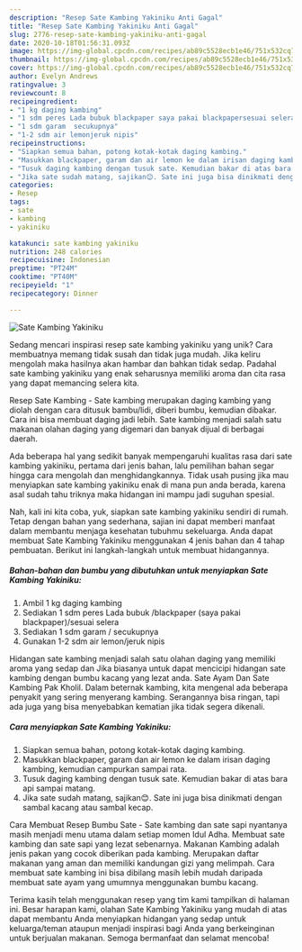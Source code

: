 ```yaml
---
description: "Resep Sate Kambing Yakiniku Anti Gagal"
title: "Resep Sate Kambing Yakiniku Anti Gagal"
slug: 2776-resep-sate-kambing-yakiniku-anti-gagal
date: 2020-10-18T01:56:31.093Z
image: https://img-global.cpcdn.com/recipes/ab89c5528ecb1e46/751x532cq70/sate-kambing-yakiniku-foto-resep-utama.jpg
thumbnail: https://img-global.cpcdn.com/recipes/ab89c5528ecb1e46/751x532cq70/sate-kambing-yakiniku-foto-resep-utama.jpg
cover: https://img-global.cpcdn.com/recipes/ab89c5528ecb1e46/751x532cq70/sate-kambing-yakiniku-foto-resep-utama.jpg
author: Evelyn Andrews
ratingvalue: 3
reviewcount: 8
recipeingredient:
- "1 kg daging kambing"
- "1 sdm peres Lada bubuk blackpaper saya pakai blackpapersesuai selera"
- "1 sdm garam  secukupnya"
- "1-2 sdm air lemonjeruk nipis"
recipeinstructions:
- "Siapkan semua bahan, potong kotak-kotak daging kambing."
- "Masukkan blackpaper, garam dan air lemon ke dalam irisan daging kambing, kemudian campurkan sampai rata."
- "Tusuk daging kambing dengan tusuk sate. Kemudian bakar di atas bara api sampai matang."
- "Jika sate sudah matang, sajikan😊. Sate ini juga bisa dinikmati dengan sambal kacang atau sambal kecap."
categories:
- Resep
tags:
- sate
- kambing
- yakiniku

katakunci: sate kambing yakiniku 
nutrition: 248 calories
recipecuisine: Indonesian
preptime: "PT24M"
cooktime: "PT40M"
recipeyield: "1"
recipecategory: Dinner

---
```



![Sate Kambing Yakiniku](https://img-global.cpcdn.com/recipes/ab89c5528ecb1e46/751x532cq70/sate-kambing-yakiniku-foto-resep-utama.jpg)

Sedang mencari inspirasi resep sate kambing yakiniku yang unik? Cara membuatnya memang tidak susah dan tidak juga mudah. Jika keliru mengolah maka hasilnya akan hambar dan bahkan tidak sedap. Padahal sate kambing yakiniku yang enak seharusnya memiliki aroma dan cita rasa yang dapat memancing selera kita.

Resep Sate Kambing - Sate kambing merupakan daging kambing yang diolah dengan cara ditusuk bambu/lidi, diberi bumbu, kemudian dibakar. Cara ini bisa membuat daging jadi lebih. Sate kambing menjadi salah satu makanan olahan daging yang digemari dan banyak dijual di berbagai daerah.

Ada beberapa hal yang sedikit banyak mempengaruhi kualitas rasa dari sate kambing yakiniku, pertama dari jenis bahan, lalu pemilihan bahan segar hingga cara mengolah dan menghidangkannya. Tidak usah pusing jika mau menyiapkan sate kambing yakiniku enak di mana pun anda berada, karena asal sudah tahu triknya maka hidangan ini mampu jadi suguhan spesial.


Nah, kali ini kita coba, yuk, siapkan sate kambing yakiniku sendiri di rumah. Tetap dengan bahan yang sederhana, sajian ini dapat memberi manfaat dalam membantu menjaga kesehatan tubuhmu sekeluarga. Anda dapat membuat Sate Kambing Yakiniku menggunakan 4 jenis bahan dan 4 tahap pembuatan. Berikut ini langkah-langkah untuk membuat hidangannya.

<!--inarticleads1-->

##### Bahan-bahan dan bumbu yang dibutuhkan untuk menyiapkan Sate Kambing Yakiniku:

1. Ambil 1 kg daging kambing
1. Sediakan 1 sdm peres Lada bubuk /blackpaper (saya pakai blackpaper)/sesuai selera
1. Sediakan 1 sdm garam / secukupnya
1. Gunakan 1-2 sdm air lemon/jeruk nipis


Hidangan sate kambing menjadi salah satu olahan daging yang memiliki aroma yang sedap dan Jika biasanya untuk dapat mencicipi hidangan sate kambing dengan bumbu kacang yang lezat anda. Sate Ayam Dan Sate Kambing Pak Kholil. Dalam beternak kambing, kita mengenal ada beberapa penyakit yang sering menyerang kambing. Serangannya bisa ringan, tapi ada juga yang bisa menyebabkan kematian jika tidak segera dikenali. 

<!--inarticleads2-->

##### Cara menyiapkan Sate Kambing Yakiniku:

1. Siapkan semua bahan, potong kotak-kotak daging kambing.
1. Masukkan blackpaper, garam dan air lemon ke dalam irisan daging kambing, kemudian campurkan sampai rata.
1. Tusuk daging kambing dengan tusuk sate. Kemudian bakar di atas bara api sampai matang.
1. Jika sate sudah matang, sajikan😊. Sate ini juga bisa dinikmati dengan sambal kacang atau sambal kecap.


Cara Membuat Resep Bumbu Sate - Sate kambing dan sate sapi nyantanya masih menjadi menu utama dalam setiap momen Idul Adha. Membuat sate kambing dan sate sapi yang lezat sebenarnya. Makanan Kambing adalah jenis pakan yang cocok diberikan pada kambing. Merupakan daftar makanan yang aman dan memiliki kandungan gizi yang melimpah. Cara membuat sate kambing ini bisa dibilang masih lebih mudah daripada membuat sate ayam yang umumnya menggunakan bumbu kacang. 

Terima kasih telah menggunakan resep yang tim kami tampilkan di halaman ini. Besar harapan kami, olahan Sate Kambing Yakiniku yang mudah di atas dapat membantu Anda menyiapkan hidangan yang sedap untuk keluarga/teman ataupun menjadi inspirasi bagi Anda yang berkeinginan untuk berjualan makanan. Semoga bermanfaat dan selamat mencoba!
